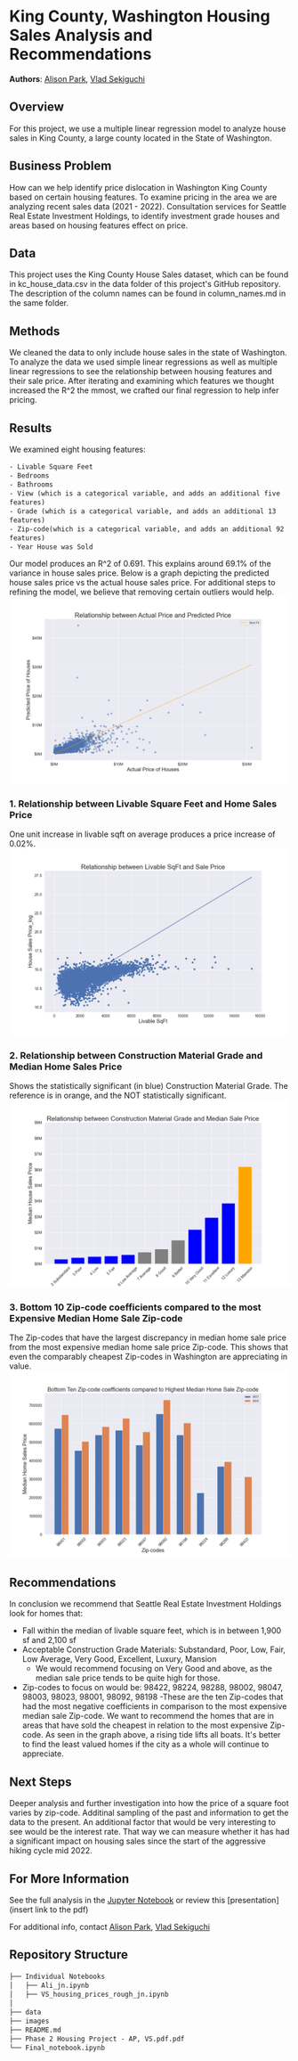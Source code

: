 # King County, Washington Housing Sales Analysis and Recommendations

**Authors**: [Alison Park](mailto:alisonsjpark@gmail.com), [Vlad Sekiguchi](mailto:vladsekig@gmail.com)

## Overview

For this project, we use a multiple linear regression model to analyze house sales in King County, a large county located in the State of Washington. 

## Business Problem
How can we help identify price dislocation in Washington King County based on certain housing features. To examine pricing in the area we are analyzing recent sales data (2021 - 2022). Consultation services for Seattle Real Estate Investment Holdings, to identify investment grade houses and areas based on housing features effect on price.

## Data
This project uses the King County House Sales dataset, which can be found in kc_house_data.csv in the data folder of this project's GitHub repository. The description of the column names can be found in column_names.md in the same folder.

## Methods
We cleaned the data to only include house sales in the state of Washington. To analyze the data we used simple linear regressions as well as multiple linear regressions to see the relationship between housing features and their sale price. After iterating and examining which features we thought increased the R^2 the mmost, we crafted our final regression to help infer pricing.

## Results
We examined eight housing features:

    - Livable Square Feet
    - Bedrooms
    - Bathrooms
    - View (which is a categorical variable, and adds an additional five features)
    - Grade (which is a categorical variable, and adds an additional 13 features)
    - Zip-code(which is a categorical variable, and adds an additional 92 features)
    - Year House was Sold

Our model produces an R^2 of 0.691. This explains around 69.1% of the variance in house sales price. Below is a graph depicting the predicted house sales price vs the actual house sales price. For additional steps to refining the model, we believe that removing certain outliers would help.
![Predicted Home Sales Price vs. Actual Home Sales Price](./images/model_fig.png)


### 1. Relationship between Livable Square Feet and Home Sales Price
One unit increase in livable sqft on average produces a price increase of 0.02%.
![Livable Square Feet vs. Home Sales Price](./images/sqftliving_fig.png)


### 2. Relationship between Construction Material Grade and Median Home Sales Price
Shows the statistically significant (in blue) Construction Material Grade. The reference is in orange, and the NOT statistically significant.
![Construction Material Grade vs. Median Home Sales Price](./images/grade_fig.png)

### 3. Bottom 10 Zip-code coefficients compared to the most Expensive Median Home Sale Zip-code
The Zip-codes that have the largest discrepancy in median home sale price from the most expensive median home sale price Zip-code. This shows that even the comparably cheapest Zip-codes in Washington are appreciating in value.
![Zip-Codes vs. Median Home Sales Price](./images/zip_fig.png)

## Recommendations

In conclusion we recommend that Seattle Real Estate Investment Holdings look for homes that:
- Fall within the median of livable square feet, which is in between 1,900 sf and 2,100 sf
- Acceptable Construction Grade Materials: Substandard, Poor, Low, Fair, Low Average, Very Good, Excellent, Luxury, Mansion
    - We would recommend focusing on Very Good and above, as the median sale price tends to be quite high for those.
- Zip-codes to focus on would be: 98422, 98224, 98288, 98002, 98047, 98003, 98023, 98001, 98092, 98198
    -These are the ten Zip-codes that had the most negative coefficients in comparison to the most expensive median sale Zip-code. We want to recommend the homes that are in areas that have sold the cheapest in relation to the most expensive Zip-code. As seen in the graph above, a rising tide lifts all boats. It's better to find the least valued homes if the city as a whole will continue to appreciate.

## Next Steps
Deeper analysis and further investigation into how the price of a square foot varies by zip-code. Additinal sampling of the past and information to get the data to the present. An additional factor that would be very interesting to see would be the interest rate. That way we can measure whether it has had a significant impact on housing sales since the start of the aggressive hiking cycle mid 2022.

## For More Information
See the full analysis in the [Jupyter Notebook](https://github.com/vladiseki/Housing_Prices_P2_Project/blob/main/Final_notebook.ipynb) or review this [presentation](insert link to the pdf)

For additional info, contact [Alison Park](mailto:alisonsjpark@gmail.com), [Vlad Sekiguchi](mailto:vladsekig@gmail.com) 



## Repository Structure

```
├── Individual Notebooks
│   ├── Ali_jn.ipynb
│   ├── VS_housing_prices_rough_jn.ipynb
│   
├── data
├── images
├── README.md
├── Phase 2 Housing Project - AP, VS.pdf.pdf
└── Final_notebook.ipynb
```
    





